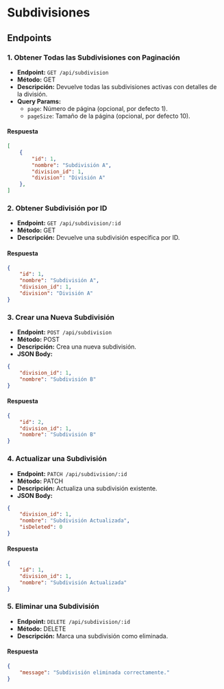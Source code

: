 # Subdivisiones

## Endpoints

### 1. Obtener Todas las Subdivisiones con Paginación
- **Endpoint:** `GET /api/subdivision`
- **Método:** GET
- **Descripción:** Devuelve todas las subdivisiones activas con detalles de la división.
- **Query Params:**
  - `page`: Número de página (opcional, por defecto 1).
  - `pageSize`: Tamaño de la página (opcional, por defecto 10).

#### Respuesta
```json
[
    {
        "id": 1,
        "nombre": "Subdivisión A",
        "division_id": 1,
        "division": "División A"
    },
]
```

### 2. Obtener Subdivisión por ID
- **Endpoint:** `GET /api/subdivision/:id`
- **Método:** GET
- **Descripción:** Devuelve una subdivisión específica por ID.

#### Respuesta
```json
{
    "id": 1,
    "nombre": "Subdivisión A",
    "division_id": 1,
    "division": "División A"
}
```

### 3. Crear una Nueva Subdivisión
- **Endpoint:** `POST /api/subdivision`
- **Método:** POST
- **Descripción:** Crea una nueva subdivisión.
- **JSON Body:**
```json
{
    "division_id": 1,
    "nombre": "Subdivisión B"
}
```

#### Respuesta
```json
{
    "id": 2,
    "division_id": 1,
    "nombre": "Subdivisión B"
}
```

### 4. Actualizar una Subdivisión
- **Endpoint:** `PATCH /api/subdivision/:id`
- **Método:** PATCH
- **Descripción:** Actualiza una subdivisión existente.
- **JSON Body:**
```json
{
    "division_id": 1,
    "nombre": "Subdivisión Actualizada",
    "isDeleted": 0
}
```

#### Respuesta
```json
{
    "id": 1,
    "division_id": 1,
    "nombre": "Subdivisión Actualizada"
}
```

### 5. Eliminar una Subdivisión
- **Endpoint:** `DELETE /api/subdivision/:id`
- **Método:** DELETE
- **Descripción:** Marca una subdivisión como eliminada.

#### Respuesta
```json
{
    "message": "Subdivisión eliminada correctamente."
}
```